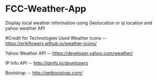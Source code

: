 # FCC-Weather-App
Display local weather information using Geolocation or ip location and yahoo weather API


#Credit for Technologies Used
Weather Icons -- https://erikflowers.github.io/weather-icons/

Yahoo Weather API -- https://developer.yahoo.com/weather/

IP Info API -- http://ipinfo.io/developers

Bootstrap -- http://getboostrap.com/
